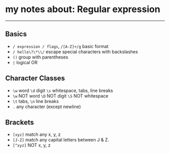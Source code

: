 # my notes about: Regular expression

---

## Basics

- `/ expression / flags`, `/[A-Z]+/g` basic format
- `/ hello\?\*\\/` escape special characters with backslashes
- `()` group with parentheses
- `|` logical OR

## Character Classes

- `\w` word `\d` digit `\s` whitespace, tabs, line breaks
- `\w` NOT word `\D` NOT digit `\S` NOT whitespace
- `\t` tabs, `\n` line breaks
- `.` any character (except newline)

## Brackets

- `[xyz]` match any x, y, z
- `[J-Z]` match any capital letters between J & Z.
- `[^xyz]` NOT x, y, z
